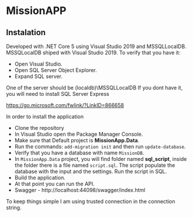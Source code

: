 # MissionAPP
## Instalation

Developed with .NET Core 5 using Visual Studio 2019 and MSSQLLocalDB.
MSSQLocalDB shiped with Visual Studio 2019.
To verify that you have it:
- Open Visual Studio.
- Open SQL Server Object Explorer.
- Expand SQL server.

One of the server should be (localdb)\MSSQLLocalDB
If you dont have it, you will need to install SQL Server Express

https://go.microsoft.com/fwlink/?LinkID=866658

In order to install the application

- Clone the repository
- In Visual Studio open the Package Manager Console.
- Make sure that Default project is **MissionApp.Data**.
- Run the commands: ```add-migration init``` and then run ```update-database```.
- Verify that you have a database with name ```MissionDB```.
- In ```MissionApp.Data``` project, you will find folder named **sql_script**, inside the folder there is a file named ```script.sql```. The script populate the database with the input and the settings. Run the script in SQL.
- Build the application.
- At that point you can run the API.
- Swagger - http://localhost:44098/swagger/index.html

To keep things simple I am using trusted connection in the connection string.


